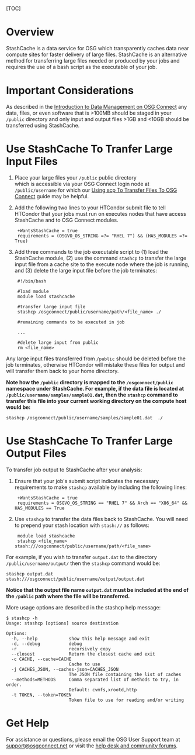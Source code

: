 [title]: - "Transfer Large Input and Output Files &gt;1GB In Size"

[TOC]

# Overview

StashCache is a data service for OSG which transparently caches data near 
compute sites for faster delivery of large files. StashCache is an alternative 
method for transferring large files needed or produced by your jobs and 
requires the use of a bash script as the executable of your job.

# Important Considerations

As described in the [Introduction to Data Management on OSG Connect](https://support.opensciencegrid.org/support/solutions/articles/12000002985) 
any data, files, or even software that is >100MB should be staged in 
your `/public` directory and only input and output files >1GB and <10GB 
should be transferred using StashCache. 

# Use StashCache To Tranfer Large Input Files 

1) Place your large files your `/public` public directory  
which is accessible via your OSG Connect login node at `/public/username` 
for which our 
[Using scp To Transfer Files To OSG Connect](https://support.opensciencegrid.org/support/solutions/articles/5000634376) 
guide may be helpful.

2) Add the following two lines to your HTCondor submit file to tell 
HTCondor that your jobs must run on executes nodes that 
have access StashCache and to OSG Connect modules.

		+WantsStashCache = true
		requirements = (OSGVO_OS_STRING =?= "RHEL 7") && (HAS_MODULES =?= True)

3) Add three commands to the job executable script to (1) load the StashCache 
module, (2) use the command `stashcp` to transfer the large input file 
from a cache site to the execute node where the job is running, and (3) 
delete the large input file before the job terminates:

		#!/bin/bash
		
		#load module   
		module load stashcache   
		
		#transfer large input file   
		stashcp /osgconnect/public/username/path/<file_name> ./   
		
		#remaining commands to be executed in job   
		
		...   
		
		#delete large input from public   
		rm <file_name>   

Any large input files transferred from `/public` should be deleted before 
the job terminates, otherwise HTCondor will mistake these files for output 
and will transfer them back to your home directory.

**Note how the `/public` directory is mapped to the `/osgconnect/public` namespace 
under StashCache. For example, if the data file is located at 
`/public/username/samples/sample01.dat`, then the `stashcp` command to 
transfer this file into your current working directory on the compute host would be:**

	stashcp /osgconnect/public/username/samples/sample01.dat  ./

# Use StashCache To Tranfer Large Output Files 

To transfer job output to StashCache after your analysis:

1) Ensure that your job's submit script indicates the necessary requirements to 
make `stashcp` available by including the following lines:

		+WantsStashCache = true
		requirements = OSGVO_OS_STRING == "RHEL 7" && Arch == "X86_64" && HAS_MODULES == True

2) Use `stashcp` to transfer the data files back to StashCache. You will 
need to prepend your stash location with `stash://` as follows:

		module load stashcache
		stashcp <file_name> stash:///osgconnect/public/username/path/<file_name>

For example, if you wish to transfer `output.dat` to the directory 
`/public/username/output/` then the `stashcp` command would be:

	stashcp output.dat stash:///osgconnect/public/username/output/output.dat

**Notice that the output file name `output.dat` must be included at the end of the 
`/public` path where the file will be transferred.**

More usage options are described in the stashcp help message:

	$ stashcp -h
	Usage: stashcp [options] source destination

	Options:
	  -h, --help            show this help message and exit
	  -d, --debug           debug
	  -r                    recursively copy
	  --closest             Return the closest cache and exit
	  -c CACHE, --cache=CACHE
							Cache to use
	  -j CACHES_JSON, --caches-json=CACHES_JSON
							The JSON file containing the list of caches
	  --methods=METHODS     Comma separated list of methods to try, in order.
							Default: cvmfs,xrootd,http
	  -t TOKEN, --token=TOKEN
							Token file to use for reading and/or writing

# Get Help

For assistance or questions, please email the OSG User Support team 
at [support@osgconnect.net](mailto:support@osgconnect.net) or visit 
the [help desk and community forums](http://support.opensciencegrid.org).
